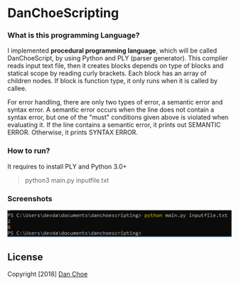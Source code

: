 # DanChoeScripting

### What is this programming Language?

I implemented **procedural programming language**, which will be called DanChoeScript, by using Python and PLY (parser generator).
This complier reads input text file, then it creates blocks depends on type of blocks and statical scope by reading curly brackets. 
Each block has an array of children nodes. If block is function type, it only runs when it is called by callee.

For error handling, there are only two types of error, a semantic error and syntax error.
A semantic error occurs when the line does not contain a syntax error, but one of the "must" conditions given above is violated when evaluating it. If the line contains a semantic error, it prints out SEMANTIC ERROR. Otherwise, it prints SYNTAX ERROR.

### How to run?

It requires to install PLY and Python 3.0+

> python3 main.py inputfile.txt


### Screenshots

![screenshot1](https://github.com/dan-choe/DanChoeScripting/blob/master/screenshot.PNG "DanChoeScripting")

## License
Copyright [2018] [Dan Choe](https://github.com/dan-choe)
